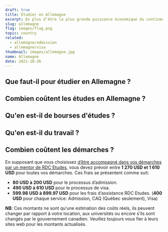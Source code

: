 ```yaml
---
draft: true
title: Étudier en Allemagne
excerpt: En plus d’être la plus grande puissance économique du continent européen, l’Allemagne est réputé pour son éducation de haute qualité qui est particulièrement basée sur les STEM (Sciences, Technologies, Ingénieries et Mathématiques) et pour le faible coût des études supérieures en comparaison aux pays comme le Canada, le Royaume-Uni et les États-Unis.
slug: allemagne
flag: images/flag.png
topic: country
related:
  - allemagne/admission
  - allemagne/visa
thumbnail: images/allemagne.jpg
name: Allemagne
date: 2021-10-26
---
```

## Que faut-il pour étudier en Allemagne ?

## Combien coûtent les études en Allemagne ?

## Qu'en est-il de bourses d'études ?

## Qu'en est-il du travail ?

## Combien coûtent les démarches ?

En supposant que vous choisissez [d’être accompagné dans vos démarches par un mentor de RDC Etudes](/accompagnement), vous devez prévoir entre **1 270 USD et 1 610 USD** pour toutes vos démarches.
Ces frais se présentent comme suit:

- **80 USD à 200 USD** pour le processus d’admission.
- **490 USD à 610 USD** pour le processus de visa.
- **599.98 USD à 899.97 USD** pour les frais d’assistance RDC Etudes. (**400 USD** pour chaque service: Admission, CAQ (Québec seulement), Visa)

**NB**: Ces montants ne sont qu’une estimation des coûts réels, ils peuvent changer par rapport à votre location, aux universités ou encore s’ils sont changés par le gouvernement canadien. Veuillez toujours vous fier à leurs sites web pour les montants actualisés.